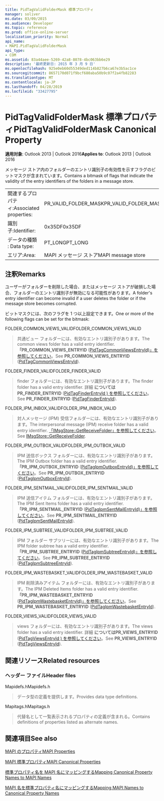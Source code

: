 ```yaml
---
title: PidTagValidFolderMask 標準プロパティ
manager: soliver
ms.date: 03/09/2015
ms.audience: Developer
ms.topic: reference
ms.prod: office-online-server
localization_priority: Normal
api_name:
- MAPI.PidTagValidFolderMask
api_type:
- COM
ms.assetid: 83a44aee-5269-42a8-8078-4bc063bb6e29
description: '最終更新日: 2015 年 3 月 9 日'
ms.openlocfilehash: 925e0eb60d55349ded114b827b6ca67e3b5ac1ce
ms.sourcegitcommit: 8657170d071f9bcf680aba50b9c07f2a4fb82283
ms.translationtype: MT
ms.contentlocale: ja-JP
ms.lasthandoff: 04/28/2019
ms.locfileid: "33427795"
---
```

# <a name="pidtagvalidfoldermask-canonical-property"></a><span data-ttu-id="2c376-103">PidTagValidFolderMask 標準プロパティ</span><span class="sxs-lookup"><span data-stu-id="2c376-103">PidTagValidFolderMask Canonical Property</span></span>

  
  
<span data-ttu-id="2c376-104">**適用対象**: Outlook 2013 | Outlook 2016</span><span class="sxs-lookup"><span data-stu-id="2c376-104">**Applies to**: Outlook 2013 | Outlook 2016</span></span> 
  
<span data-ttu-id="2c376-105">メッセージ ストア内のフォルダーのエントリ識別子の有効性を示すフラグのビットマスクが含まれています。</span><span class="sxs-lookup"><span data-stu-id="2c376-105">Contains a bitmask of flags that indicate the validity of the entry identifiers of the folders in a message store.</span></span>
  
|||
|:-----|:-----|
|<span data-ttu-id="2c376-106">関連するプロパティ:</span><span class="sxs-lookup"><span data-stu-id="2c376-106">Associated properties:</span></span>  <br/> |<span data-ttu-id="2c376-107">PR_VALID_FOLDER_MASK</span><span class="sxs-lookup"><span data-stu-id="2c376-107">PR_VALID_FOLDER_MASK</span></span>  <br/> |
|<span data-ttu-id="2c376-108">識別子:</span><span class="sxs-lookup"><span data-stu-id="2c376-108">Identifier:</span></span>  <br/> |<span data-ttu-id="2c376-109">0x35DF</span><span class="sxs-lookup"><span data-stu-id="2c376-109">0x35DF</span></span>  <br/> |
|<span data-ttu-id="2c376-110">データの種類 : </span><span class="sxs-lookup"><span data-stu-id="2c376-110">Data type:</span></span>  <br/> |<span data-ttu-id="2c376-111">PT_LONG</span><span class="sxs-lookup"><span data-stu-id="2c376-111">PT_LONG</span></span>  <br/> |
|<span data-ttu-id="2c376-112">エリア:</span><span class="sxs-lookup"><span data-stu-id="2c376-112">Area:</span></span>  <br/> |<span data-ttu-id="2c376-113">MAPI メッセージ ストア</span><span class="sxs-lookup"><span data-stu-id="2c376-113">MAPI message store</span></span>  <br/> |
   
## <a name="remarks"></a><span data-ttu-id="2c376-114">注釈</span><span class="sxs-lookup"><span data-stu-id="2c376-114">Remarks</span></span>

<span data-ttu-id="2c376-115">ユーザーがフォルダーを削除した場合、またはメッセージ ストアが破損した場合、フォルダーのエントリ識別子が無効になる可能性があります。</span><span class="sxs-lookup"><span data-stu-id="2c376-115">A folder's entry identifier can become invalid if a user deletes the folder or if the message store becomes corrupted.</span></span>
  
<span data-ttu-id="2c376-116">ビットマスクには、次のフラグを 1 つ以上設定できます。</span><span class="sxs-lookup"><span data-stu-id="2c376-116">One or more of the following flags can be set for the bitmask:</span></span> 
  
<span data-ttu-id="2c376-117">FOLDER_COMMON_VIEWS_VALID</span><span class="sxs-lookup"><span data-stu-id="2c376-117">FOLDER_COMMON_VIEWS_VALID</span></span> 
  
> <span data-ttu-id="2c376-118">共通ビュー フォルダーには、有効なエントリ識別子があります。</span><span class="sxs-lookup"><span data-stu-id="2c376-118">The common views folder has a valid entry identifier.</span></span> <span data-ttu-id="2c376-119">**「PR_COMMON_VIEWS_ENTRYID** ([PidTagCommonViewsEntryId)」を参照してください](pidtagcommonviewsentryid-canonical-property.md)。</span><span class="sxs-lookup"><span data-stu-id="2c376-119">See **PR_COMMON_VIEWS_ENTRYID** ([PidTagCommonViewsEntryId](pidtagcommonviewsentryid-canonical-property.md)).</span></span>
    
<span data-ttu-id="2c376-120">FOLDER_FINDER_VALID</span><span class="sxs-lookup"><span data-stu-id="2c376-120">FOLDER_FINDER_VALID</span></span> 
  
> <span data-ttu-id="2c376-121">finder フォルダーには、有効なエントリ識別子があります。</span><span class="sxs-lookup"><span data-stu-id="2c376-121">The finder folder has a valid entry identifier.</span></span> <span data-ttu-id="2c376-122">詳細 **についてはPR_FINDER_ENTRYID** ([PidTagFinderEntryId ) を参照してください](pidtagfinderentryid-canonical-property.md)。</span><span class="sxs-lookup"><span data-stu-id="2c376-122">See **PR_FINDER_ENTRYID** ([PidTagFinderEntryId](pidtagfinderentryid-canonical-property.md)).</span></span> 
    
<span data-ttu-id="2c376-123">FOLDER_IPM_INBOX_VALID</span><span class="sxs-lookup"><span data-stu-id="2c376-123">FOLDER_IPM_INBOX_VALID</span></span> 
  
> <span data-ttu-id="2c376-124">対人メッセージ (IPM) 受信フォルダーには、有効なエントリ識別子があります。</span><span class="sxs-lookup"><span data-stu-id="2c376-124">The interpersonal message (IPM) receive folder has a valid entry identifier.</span></span> <span data-ttu-id="2c376-125">[「IMsgStore::GetReceiveFolder」を参照してください](imsgstore-getreceivefolder.md)。</span><span class="sxs-lookup"><span data-stu-id="2c376-125">See [IMsgStore::GetReceiveFolder](imsgstore-getreceivefolder.md).</span></span> 
    
<span data-ttu-id="2c376-126">FOLDER_IPM_OUTBOX_VALID</span><span class="sxs-lookup"><span data-stu-id="2c376-126">FOLDER_IPM_OUTBOX_VALID</span></span> 
  
> <span data-ttu-id="2c376-127">IPM 送信ボックス フォルダーには、有効なエントリ識別子があります。</span><span class="sxs-lookup"><span data-stu-id="2c376-127">The IPM Outbox folder has a valid entry identifier.</span></span> <span data-ttu-id="2c376-128">**「PR_IPM_OUTBOX_ENTRYID** ([PidTagIpmOutboxEntryId)」を参照してください](pidtagipmoutboxentryid-canonical-property.md)。</span><span class="sxs-lookup"><span data-stu-id="2c376-128">See **PR_IPM_OUTBOX_ENTRYID** ([PidTagIpmOutboxEntryId](pidtagipmoutboxentryid-canonical-property.md)).</span></span> 
    
<span data-ttu-id="2c376-129">FOLDER_IPM_SENTMAIL_VALID</span><span class="sxs-lookup"><span data-stu-id="2c376-129">FOLDER_IPM_SENTMAIL_VALID</span></span> 
  
> <span data-ttu-id="2c376-130">IPM 送信アイテム フォルダーには、有効なエントリ識別子があります。</span><span class="sxs-lookup"><span data-stu-id="2c376-130">The IPM Sent Items folder has a valid entry identifier.</span></span> <span data-ttu-id="2c376-131">**「PR_IPM_SENTMAIL_ENTRYID** ([PidTagIpmSentMailEntryId)」を参照してください](pidtagipmsentmailentryid-canonical-property.md)。</span><span class="sxs-lookup"><span data-stu-id="2c376-131">See **PR_IPM_SENTMAIL_ENTRYID** ([PidTagIpmSentMailEntryId](pidtagipmsentmailentryid-canonical-property.md)).</span></span>
    
<span data-ttu-id="2c376-132">FOLDER_IPM_SUBTREE_VALID</span><span class="sxs-lookup"><span data-stu-id="2c376-132">FOLDER_IPM_SUBTREE_VALID</span></span> 
  
> <span data-ttu-id="2c376-133">IPM フォルダー サブツリーには、有効なエントリ識別子があります。</span><span class="sxs-lookup"><span data-stu-id="2c376-133">The IPM folder subtree has a valid entry identifier.</span></span> <span data-ttu-id="2c376-134">**「PR_IPM_SUBTREE_ENTRYID** ([PidTagIpmSubtreeEntryId)」を参照してください](pidtagipmsubtreeentryid-canonical-property.md)。</span><span class="sxs-lookup"><span data-stu-id="2c376-134">See **PR_IPM_SUBTREE_ENTRYID** ([PidTagIpmSubtreeEntryId](pidtagipmsubtreeentryid-canonical-property.md)).</span></span>
    
<span data-ttu-id="2c376-135">FOLDER_IPM_WASTEBASKET_VALID</span><span class="sxs-lookup"><span data-stu-id="2c376-135">FOLDER_IPM_WASTEBASKET_VALID</span></span> 
  
> <span data-ttu-id="2c376-136">IPM 削除済みアイテム フォルダーには、有効なエントリ識別子があります。</span><span class="sxs-lookup"><span data-stu-id="2c376-136">The IPM Deleted Items folder has a valid entry identifier.</span></span> <span data-ttu-id="2c376-137">**「PR_IPM_WASTEBASKET_ENTRYID** ([PidTagIpmWastebasketEntryId)」を参照してください](pidtagipmwastebasketentryid-canonical-property.md)。</span><span class="sxs-lookup"><span data-stu-id="2c376-137">See **PR_IPM_WASTEBASKET_ENTRYID** ([PidTagIpmWastebasketEntryId](pidtagipmwastebasketentryid-canonical-property.md)).</span></span>
    
<span data-ttu-id="2c376-138">FOLDER_VIEWS_VALID</span><span class="sxs-lookup"><span data-stu-id="2c376-138">FOLDER_VIEWS_VALID</span></span> 
  
> <span data-ttu-id="2c376-139">views フォルダーには、有効なエントリ識別子があります。</span><span class="sxs-lookup"><span data-stu-id="2c376-139">The views folder has a valid entry identifier.</span></span> <span data-ttu-id="2c376-140">詳細 **についてはPR_VIEWS_ENTRYID** ([PidTagViewsEntryId ) を参照してください](pidtagviewsentryid-canonical-property.md)。</span><span class="sxs-lookup"><span data-stu-id="2c376-140">See **PR_VIEWS_ENTRYID** ([PidTagViewsEntryId](pidtagviewsentryid-canonical-property.md)).</span></span>
    
## <a name="related-resources"></a><span data-ttu-id="2c376-141">関連リソース</span><span class="sxs-lookup"><span data-stu-id="2c376-141">Related resources</span></span>

### <a name="header-files"></a><span data-ttu-id="2c376-142">ヘッダー ファイル</span><span class="sxs-lookup"><span data-stu-id="2c376-142">Header files</span></span>

<span data-ttu-id="2c376-143">Mapidefs.h</span><span class="sxs-lookup"><span data-stu-id="2c376-143">Mapidefs.h</span></span>
  
> <span data-ttu-id="2c376-144">データ型の定義を提供します。</span><span class="sxs-lookup"><span data-stu-id="2c376-144">Provides data type definitions.</span></span>
    
<span data-ttu-id="2c376-145">Mapitags.h</span><span class="sxs-lookup"><span data-stu-id="2c376-145">Mapitags.h</span></span>
  
> <span data-ttu-id="2c376-146">代替名として一覧表示されるプロパティの定義が含まれる。</span><span class="sxs-lookup"><span data-stu-id="2c376-146">Contains definitions of properties listed as alternate names.</span></span>
    
## <a name="see-also"></a><span data-ttu-id="2c376-147">関連項目</span><span class="sxs-lookup"><span data-stu-id="2c376-147">See also</span></span>



[<span data-ttu-id="2c376-148">MAPI のプロパティ</span><span class="sxs-lookup"><span data-stu-id="2c376-148">MAPI Properties</span></span>](mapi-properties.md)
  
[<span data-ttu-id="2c376-149">MAPI 標準プロパティ</span><span class="sxs-lookup"><span data-stu-id="2c376-149">MAPI Canonical Properties</span></span>](mapi-canonical-properties.md)
  
[<span data-ttu-id="2c376-150">標準プロパティ名を MAPI 名にマッピングする</span><span class="sxs-lookup"><span data-stu-id="2c376-150">Mapping Canonical Property Names to MAPI Names</span></span>](mapping-canonical-property-names-to-mapi-names.md)
  
[<span data-ttu-id="2c376-151">MAPI 名を標準プロパティ名にマッピングする</span><span class="sxs-lookup"><span data-stu-id="2c376-151">Mapping MAPI Names to Canonical Property Names</span></span>](mapping-mapi-names-to-canonical-property-names.md)

